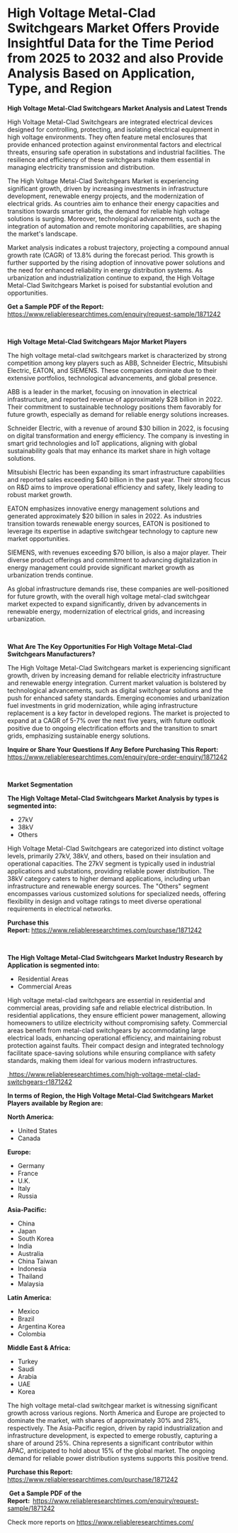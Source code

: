 <p><h1>High Voltage Metal-Clad Switchgears Market Offers Provide Insightful Data for the Time Period from 2025 to 2032 and also Provide Analysis Based on Application, Type, and Region</h1></p><p><strong>High Voltage Metal-Clad Switchgears Market Analysis and Latest Trends</strong></p>
<p><p>High Voltage Metal-Clad Switchgears are integrated electrical devices designed for controlling, protecting, and isolating electrical equipment in high voltage environments. They often feature metal enclosures that provide enhanced protection against environmental factors and electrical threats, ensuring safe operation in substations and industrial facilities. The resilience and efficiency of these switchgears make them essential in managing electricity transmission and distribution.</p><p>The High Voltage Metal-Clad Switchgears Market is experiencing significant growth, driven by increasing investments in infrastructure development, renewable energy projects, and the modernization of electrical grids. As countries aim to enhance their energy capacities and transition towards smarter grids, the demand for reliable high voltage solutions is surging. Moreover, technological advancements, such as the integration of automation and remote monitoring capabilities, are shaping the market's landscape.</p><p>Market analysis indicates a robust trajectory, projecting a compound annual growth rate (CAGR) of 13.8% during the forecast period. This growth is further supported by the rising adoption of innovative power solutions and the need for enhanced reliability in energy distribution systems. As urbanization and industrialization continue to expand, the High Voltage Metal-Clad Switchgears Market is poised for substantial evolution and opportunities.</p></p>
<p><strong>Get a Sample PDF of the Report:&nbsp;</strong> <a href="https://www.reliableresearchtimes.com/enquiry/request-sample/1871242?utm_campaign=2440&utm_medium=2&utm_source=Github&utm_content=ia&utm_term=14022025&utm_id=high-voltage-metal-clad-switchgears">https://www.reliableresearchtimes.com/enquiry/request-sample/1871242</a></p>
<p>&nbsp;</p>
<p><strong>High Voltage Metal-Clad Switchgears Major Market Players</strong></p>
<p><p>The high voltage metal-clad switchgears market is characterized by strong competition among key players such as ABB, Schneider Electric, Mitsubishi Electric, EATON, and SIEMENS. These companies dominate due to their extensive portfolios, technological advancements, and global presence.</p><p>ABB is a leader in the market, focusing on innovation in electrical infrastructure, and reported revenue of approximately $28 billion in 2022. Their commitment to sustainable technology positions them favorably for future growth, especially as demand for reliable energy solutions increases.</p><p>Schneider Electric, with a revenue of around $30 billion in 2022, is focusing on digital transformation and energy efficiency. The company is investing in smart grid technologies and IoT applications, aligning with global sustainability goals that may enhance its market share in high voltage solutions.</p><p>Mitsubishi Electric has been expanding its smart infrastructure capabilities and reported sales exceeding $40 billion in the past year. Their strong focus on R&D aims to improve operational efficiency and safety, likely leading to robust market growth.</p><p>EATON emphasizes innovative energy management solutions and generated approximately $20 billion in sales in 2022. As industries transition towards renewable energy sources, EATON is positioned to leverage its expertise in adaptive switchgear technology to capture new market opportunities.</p><p>SIEMENS, with revenues exceeding $70 billion, is also a major player. Their diverse product offerings and commitment to advancing digitalization in energy management could provide significant market growth as urbanization trends continue.</p><p>As global infrastructure demands rise, these companies are well-positioned for future growth, with the overall high voltage metal-clad switchgear market expected to expand significantly, driven by advancements in renewable energy, modernization of electrical grids, and increasing urbanization.</p></p>
<p>&nbsp;</p>
<p><strong>What Are The Key Opportunities For High Voltage Metal-Clad Switchgears Manufacturers?</strong></p>
<p><p>The High Voltage Metal-Clad Switchgears market is experiencing significant growth, driven by increasing demand for reliable electricity infrastructure and renewable energy integration. Current market valuation is bolstered by technological advancements, such as digital switchgear solutions and the push for enhanced safety standards. Emerging economies and urbanization fuel investments in grid modernization, while aging infrastructure replacement is a key factor in developed regions. The market is projected to expand at a CAGR of 5-7% over the next five years, with future outlook positive due to ongoing electrification efforts and the transition to smart grids, emphasizing sustainable energy solutions.</p></p>
<p><strong>Inquire or Share Your Questions If Any Before Purchasing This Report:</strong> <a href="https://www.reliableresearchtimes.com/enquiry/pre-order-enquiry/1871242?utm_campaign=2440&utm_medium=2&utm_source=Github&utm_content=ia&utm_term=14022025&utm_id=high-voltage-metal-clad-switchgears">https://www.reliableresearchtimes.com/enquiry/pre-order-enquiry/1871242</a></p>
<p>&nbsp;</p>
<p><strong>Market Segmentation</strong></p>
<p><strong>The High Voltage Metal-Clad Switchgears Market Analysis by types is segmented into:</strong></p>
<p><ul><li>27kV</li><li>38kV</li><li>Others</li></ul></p>
<p><p>High Voltage Metal-Clad Switchgears are categorized into distinct voltage levels, primarily 27kV, 38kV, and others, based on their insulation and operational capacities. The 27kV segment is typically used in industrial applications and substations, providing reliable power distribution. The 38kV category caters to higher demand applications, including urban infrastructure and renewable energy sources. The "Others" segment encompasses various customized solutions for specialized needs, offering flexibility in design and voltage ratings to meet diverse operational requirements in electrical networks.</p></p>
<p><strong>Purchase this Report:&nbsp;</strong><a href="https://www.reliableresearchtimes.com/purchase/1871242?utm_campaign=2440&utm_medium=2&utm_source=Github&utm_content=ia&utm_term=14022025&utm_id=high-voltage-metal-clad-switchgears">https://www.reliableresearchtimes.com/purchase/1871242</a></p>
<p>&nbsp;</p>
<p><strong>The High Voltage Metal-Clad Switchgears Market Industry Research by Application is segmented into:</strong></p>
<p><ul><li>Residential Areas</li><li>Commercial Areas</li></ul></p>
<p><p>High voltage metal-clad switchgears are essential in residential and commercial areas, providing safe and reliable electrical distribution. In residential applications, they ensure efficient power management, allowing homeowners to utilize electricity without compromising safety. Commercial areas benefit from metal-clad switchgears by accommodating large electrical loads, enhancing operational efficiency, and maintaining robust protection against faults. Their compact design and integrated technology facilitate space-saving solutions while ensuring compliance with safety standards, making them ideal for various modern infrastructures.</p></p>
<p><a href="https://www.reliableresearchtimes.com/high-voltage-metal-clad-switchgears-r1871242?utm_campaign=2440&utm_medium=2&utm_source=Github&utm_content=ia&utm_term=14022025&utm_id=high-voltage-metal-clad-switchgears">&nbsp;https://www.reliableresearchtimes.com/high-voltage-metal-clad-switchgears-r1871242</a></p>
<p><strong>In terms of Region, the High Voltage Metal-Clad Switchgears Market Players available by Region are:</strong></p>
<p>
    <p> <strong> North America: </strong>
        <ul>
            <li>United States</li>
            <li>Canada</li>
        </ul>
        </p> 
    <p> <strong> Europe: </strong>
        <ul>
            <li>Germany</li>
            <li>France</li>
            <li>U.K.</li>
            <li>Italy</li>
            <li>Russia</li>
        </ul>
        </p> 
    <p> <strong> Asia-Pacific: </strong>
        <ul>
            <li>China</li>
            <li>Japan</li>
            <li>South Korea</li>
            <li>India</li>
            <li>Australia</li>
            <li>China Taiwan</li>
            <li>Indonesia</li>
            <li>Thailand</li>
            <li>Malaysia</li>
        </ul>
        </p> 
    <p> <strong> Latin America: </strong>
        <ul>
            <li>Mexico</li>
            <li>Brazil</li>
            <li>Argentina Korea</li>
            <li>Colombia</li>
        </ul>
        </p> 
    <p> <strong> Middle East & Africa: </strong>
        <ul>
            <li>Turkey</li>
            <li>Saudi</li>
            <li>Arabia</li>
            <li>UAE</li>
            <li>Korea</li>
        </ul>
    </p>
    </p>
<p><p>The high voltage metal-clad switchgear market is witnessing significant growth across various regions. North America and Europe are projected to dominate the market, with shares of approximately 30% and 28%, respectively. The Asia-Pacific region, driven by rapid industrialization and infrastructure development, is expected to emerge robustly, capturing a share of around 25%. China represents a significant contributor within APAC, anticipated to hold about 15% of the global market. The ongoing demand for reliable power distribution systems supports this positive trend.</p></p>
<p><strong>Purchase this Report: </strong><a href="https://www.reliableresearchtimes.com/purchase/1871242?utm_campaign=2440&utm_medium=2&utm_source=Github&utm_content=ia&utm_term=14022025&utm_id=high-voltage-metal-clad-switchgears">https://www.reliableresearchtimes.com/purchase/1871242</a></p>
<p>&nbsp;<strong>Get a Sample PDF of the Report:&nbsp;&nbsp;</strong><a href="https://www.reliableresearchtimes.com/enquiry/request-sample/1871242?utm_campaign=2440&utm_medium=2&utm_source=Github&utm_content=ia&utm_term=14022025&utm_id=high-voltage-metal-clad-switchgears">https://www.reliableresearchtimes.com/enquiry/request-sample/1871242</a></p>
<p><strong></strong></p>
<p>Check more reports on <a href="https://www.reliableresearchtimes.com/?utm_campaign=2440&utm_medium=2&utm_source=Github&utm_content=ia&utm_term=14022025&utm_id=high-voltage-metal-clad-switchgears">https://www.reliableresearchtimes.com/</a></p>